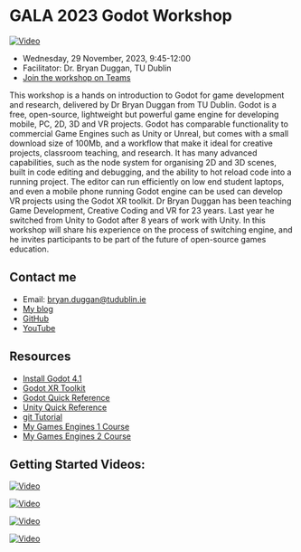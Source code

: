 # GALA 2023 Godot Workshop 

[![Video](http://img.youtube.com/vi/2yy03ItDzlo/0.jpg)](http://www.youtube.com/watch?2yy03ItDzlo)

- Wednesday, 29 November, 2023, 9:45-12:00
- Facilitator: Dr. Bryan Duggan, TU Dublin
- [Join the workshop on Teams](https://teams.microsoft.com/l/meetup-join/19%3ameeting_NDgyMjM5OGUtY2FlMi00NWFkLTkzYTctNWRmZDM1YzBmNGRk%40thread.v2/0?context=%7b%22Tid%22%3a%22766317cb-e948-4e5f-8cec-dabc8e2fd5da%22%2c%22Oid%22%3a%2261aab78b-a857-4647-9668-83d4cca5de03%22%7d)

This workshop is a hands on introduction to Godot for game development and research, delivered by Dr Bryan Duggan from TU Dublin. Godot is a free, open-source,  lightweight but powerful game engine for developing  mobile, PC, 2D, 3D and VR projects. Godot has comparable functionality to commercial Game Engines such as Unity or Unreal, but comes with a small download size of 100Mb, and a workflow that make it ideal for creative projects, classroom teaching, and research. It has many advanced capabilities, such as the node system for organising 2D and 3D scenes, built in code editing and debugging, and the ability to hot reload code into a running project. The editor can run efficiently on low end student laptops, and even a mobile phone running Godot engine can be used can develop VR projects using the Godot XR toolkit. Dr Bryan Duggan has been teaching Game Development, Creative Coding and VR for 23 years. Last year he switched from Unity to Godot after 8 years of work with Unity. In this workshop will share his experience on the process of switching engine, and he invites participants to be part of the future of open-source games education.

## Contact me

* Email: bryan.duggan@tudublin.ie
* [My blog](http://bryanduggan.org)
* [GitHub](http://github/skooter500)
* [YouTube](http://youtube.com/skooter500)

## Resources
- [Install Godot 4.1](https://godotengine.org/download/windows/)
- [Godot XR Toolkit]()
- [Godot Quick Reference](godot_ref.md)
- [Unity Quick Reference](unityref.md)
- [git Tutorial](gitlab.md)
- [My Games Engines 1 Course](https://github.com/skooter500/GE1-2023)
- [My Games Engines 2 Course](https://github.com/skooter500/GE2-2023)

## Getting Started Videos: 

[![Video](http://img.youtube.com/vi/_mAfdeops_E/0.jpg)](http://www.youtube.com/watch?_mAfdeops_E)

[![Video](http://img.youtube.com/vi/22VYNOtrcgM/0.jpg)](http://www.youtube.com/watch?22VYNOtrcgM)

[![Video](http://img.youtube.com/vi/sPfoZy-cW-E/0.jpg)](http://www.youtube.com/watch?sPfoZy-cW-E)

[![Video](http://img.youtube.com/vi/P8Lb8kJdTpI/0.jpg)](http://www.youtube.com/watch?HwN3g9Mq0f8)

